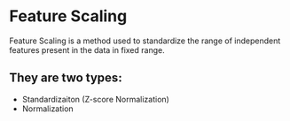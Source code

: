 # Feature Scaling
Feature Scaling is a method used to standardize the range of independent features present in the data in fixed range.

## They are two types:
- Standardizaiton (Z-score Normalization)
- Normalization
